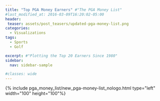 ```yaml
---
title: "Top PGA Money Earners" #"The PGA Money List"
#last_modified_at: 2016-03-09T16:20:02-05:00
header:
 teaser: assets/post_teasers/updated-pga-money-list.png
categories:
  - Visualizations
tags:
  - Sports
  - Golf

excerpt: #"Plotting the Top 20 Earners Since 1980"
sidebar:
  nav: sidebar-sample

#classes: wide
---
```

{% include pga_money_list/new_pga-money-list_nologo.html type="left" width="100" height="100"%}
